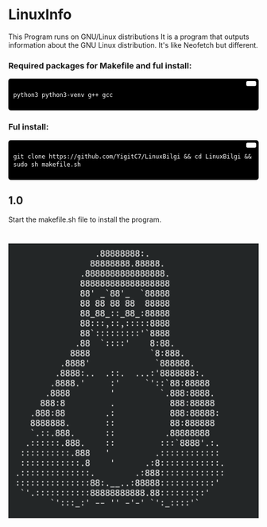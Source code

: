 # LinuxInfo
This Program runs on GNU/Linux distributions It is a program that outputs information about the GNU Linux distribution. It's like Neofetch but different.

### Required packages for Makefile and ful install:
<div style="background-color:#000; color:#fff; padding:10px; border-radius:5px; position:relative;">
  <button style="position:absolute; top:5px; right:5px; background-color:#fff; border:none; color:#000; padding:5px 10px; border-radius:3px;" onclick="navigator.clipboard.writeText('python3 python3-venv g++ gcc')"></button>
  <pre><code>python3 python3-venv g++ gcc</code></pre>
</div>

### Ful install:
<div style="background-color:#000; color:#fff; padding:10px; border-radius:5px; position:relative;">
  <button style="position:absolute; top:5px; right:5px; background-color:#fff; border:none; color:#000; padding:5px 10px; border-radius:3px;" onclick="navigator.clipboard.writeText('git clone https://github.com/YigitC7/LinuxBilgi && cd LinuxBilgi && sudo sh makefile.sh')"></button>
  <pre><code>git clone https://github.com/YigitC7/LinuxBilgi && cd LinuxBilgi && sudo sh makefile.sh</code></pre>
</div>

## 1.0
Start the makefile.sh file to install the program. 
# 
![image](image.png)
